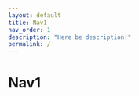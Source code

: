 ```yaml
---
layout: default
title: Nav1
nav_order: 1
description: "Here be description!"
permalink: /
---
```


# Nav1